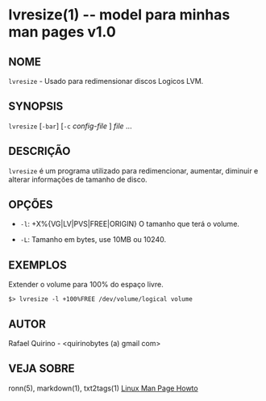 lvresize(1) -- model para minhas man pages v1.0
===============================================

NOME
----

`lvresize` - Usado para redimensionar discos Logicos LVM.

SYNOPSIS
--------

`lvresize` [`-bar`] [`-c` *config-file* ] *file* ...

DESCRIÇÃO
---------

`lvresize` é um programa utilizado para redimencionar, aumentar, diminuir e alterar informações de tamanho de disco.

OPÇÕES
------

* `-l`:
  +X%{VG|LV|PVS|FREE|ORIGIN} O tamanho que terá o volume.

* `-L`:
  Tamanho em bytes, use 10MB ou 10240.

EXEMPLOS
--------

Extender o volume para 100% do espaço livre.

   `$> lvresize -l +100%FREE /dev/volume/logical volume`

AUTOR
-----

Rafael Quirino - <quirinobytes (a) gmail com>

VEJA SOBRE
----------

ronn(5), markdown(1), txt2tags(1) [Linux Man Page Howto](
http://www.schweikhardt.net/man_page_howto.html)
